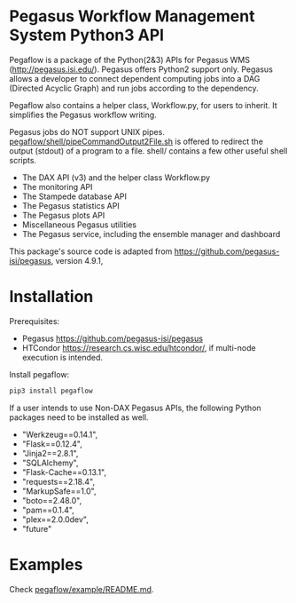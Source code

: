 # Pegasus Workflow Management System Python3 API
Pegaflow is a package of the Python(2&3) APIs for Pegasus WMS (http://pegasus.isi.edu/). Pegasus offers Python2 support only. Pegasus allows a developer to connect dependent computing jobs into a DAG (Directed Acyclic Graph) and run jobs according to the dependency.

Pegaflow also contains a helper class, Workflow.py, for users to inherit. It simplifies the Pegasus workflow writing.

Pegasus jobs do NOT support UNIX pipes. [pegaflow/shell/pipeCommandOutput2File.sh](pegaflow/shell/pipeCommandOutput2File.sh) is offered to redirect the output (stdout) of a program to a file. shell/ contains a few other useful shell scripts.

* The DAX API (v3) and the helper class Workflow.py
* The monitoring API
* The Stampede database API
* The Pegasus statistics API
* The Pegasus plots API
* Miscellaneous Pegasus utilities
* The Pegasus service, including the ensemble manager and dashboard

This package's source code is adapted from https://github.com/pegasus-isi/pegasus, version 4.9.1,


# Installation
Prerequisites:

* Pegasus https://github.com/pegasus-isi/pegasus
* HTCondor https://research.cs.wisc.edu/htcondor/, if multi-node execution is intended.

Install pegaflow:

```python
pip3 install pegaflow
```

If a user intends to use Non-DAX Pegasus APIs, the following Python packages need to be installed as well.

* "Werkzeug==0.14.1",
* "Flask==0.12.4",
* "Jinja2==2.8.1",
* "SQLAlchemy",
* "Flask-Cache==0.13.1",
* "requests==2.18.4",
* "MarkupSafe==1.0",
* "boto==2.48.0",
* "pam==0.1.4",
* "plex==2.0.0dev",
* "future"

# Examples

Check [pegaflow/example/README.md](pegaflow/example/README.md).